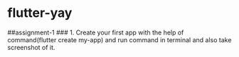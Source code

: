 # flutter-yay
##assignment-1
    ### 1. Create your first app with the help of command(flutter create my-app) and run command in terminal and also take screenshot of it.
